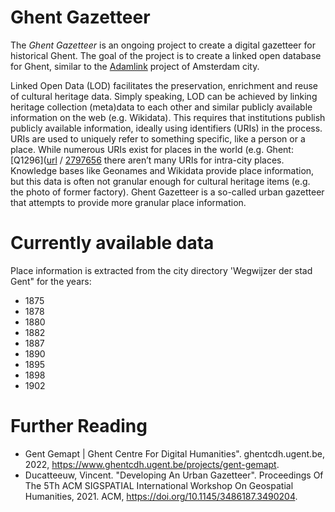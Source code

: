 # Ghent Gazetteer

The _Ghent Gazetteer_ is an ongoing project to create a digital gazetteer for historical Ghent. The goal of the project is to create a linked open database for Ghent, similar to the [Adamlink]([url](https://adamlink.nl/)https://adamlink.nl/) project of Amsterdam city. 

Linked Open Data (LOD) facilitates the preservation, enrichment and reuse of cultural heritage data. Simply speaking, LOD can be achieved by linking heritage collection (meta)data to each other and similar publicly available information on the web (e.g. Wikidata). This requires that institutions publish publicly available information, ideally using identifiers (URIs) in the process. URIs are used to uniquely refer to something specific, like a person or a place. While numerous URIs exist for places in the world (e.g. Ghent: [Q1296]([url](https://www.wikidata.org/wiki/Q1296) / [2797656]([url](https://www.geonames.org/2797656/gent.html) ) there aren’t many URIs for intra-city places. Knowledge bases like Geonames and Wikidata provide place information, but this data is often not granular enough for cultural heritage items (e.g. the photo of former factory). Ghent Gazetteer is a so-called urban gazetteer that attempts to provide more granular place information.

# Currently available data

Place information is extracted from the city directory 'Wegwijzer der stad Gent" for the years:
- 1875
- 1878
- 1880
- 1882
- 1887
- 1890
- 1895
- 1898
- 1902

# Further Reading
- Gent Gemapt | Ghent Centre For Digital Humanities". ghentcdh.ugent.be, 2022, https://www.ghentcdh.ugent.be/projects/gent-gemapt.
- Ducatteeuw, Vincent. "Developing An Urban Gazetteer". Proceedings Of The 5Th ACM SIGSPATIAL International Workshop On Geospatial Humanities, 2021. ACM, https://doi.org/10.1145/3486187.3490204.
